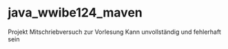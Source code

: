 # java_wwibe124_maven
Projekt Mitschriebversuch zur Vorlesung
Kann unvollständig und fehlerhaft sein
